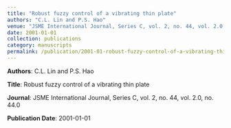 ```yaml
---
title: "Robust fuzzy control of a vibrating thin plate"
authors: "C.L. Lin and P.S. Hao"
venue: "JSME International Journal, Series C, vol. 2, no. 44, vol. 2.0, no. 44.0"
date: 2001-01-01
collection: publications
category: manuscripts
permalink: /publication/2001-01-robust-fuzzy-control-of-a-vibrating-thin-plate
---
```


**Authors**: C.L. Lin and P.S. Hao

**Title**: Robust fuzzy control of a vibrating thin plate

**Journal**: JSME International Journal, Series C, vol. 2, no. 44, vol. 2.0, no. 44.0

**Publication Date**: 2001-01-01
